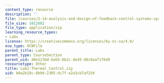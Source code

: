 ```yaml
---
content_type: resource
description: ''
file: /courses/2-14-analysis-and-design-of-feedback-control-systems-spring-2014/b0a2b18c8b9d2305dc7fe2a3cb7af25d_Lab2-Thermal_Control.zip
file_size: 1012682
file_type: application/zip
learning_resource_types:
- Labs
license: https://creativecommons.org/licenses/by-nc-sa/4.0/
ocw_type: OCWFile
parent_title: Labs
parent_type: CourseSection
parent_uid: d0e123bd-beb5-6b2c-de45-98c0aaf1f6d9
resourcetype: Other
title: Lab2-Thermal_Control.zip
uid: b0a2b18c-8b9d-2305-dc7f-e2a3cb7af25d
---
```

